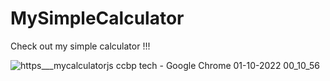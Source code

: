 # MySimpleCalculator
Check out my simple calculator !!!


![https___mycalculatorjs ccbp tech - Google Chrome 01-10-2022 00_10_56](https://user-images.githubusercontent.com/98967892/193335960-f9faf786-517e-44af-af7a-2d3f95aa8ccd.png)
